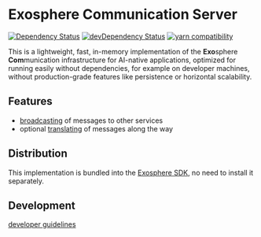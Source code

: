 # Exosphere Communication Server

[![Dependency Status](https://david-dm.org/originate/exocom-dev.svg)](https://david-dm.org/originate/exocom-dev)
[![devDependency Status](https://david-dm.org/originate/exocom-dev/dev-status.svg)](https://david-dm.org/originate/exocom-dev#info=devDependencies)
[![yarn compatibility](https://img.shields.io/badge/yarn-compatible-brightgreen.svg)](https://yarnpkg.com)

This is a lightweight, fast, in-memory implementation of the **Exo**sphere **Com**munication infrastructure for AI-native applications,
optimized for running easily without dependencies,
for example on developer machines,
without production-grade features like persistence or horizontal scalability.


## Features

* [broadcasting](features/broadcasting-messages.feature) of messages to other services
* optional [translating](features/translating-messages.feature) of messages along the way


## Distribution

This implementation is bundled into the
[Exosphere SDK](https://github.com/Originate/exosphere-sdk),
no need to install it separately.


## Development

[developer guidelines](CONTRIBUTING.md)

